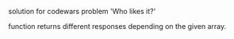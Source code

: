 solution for codewars problem 'Who likes it?'

function returns different responses depending on the given array.